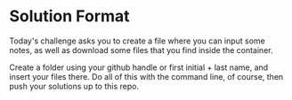 # Solution Format

Today's challenge asks you to create a file where you can input some notes, as well as download some files that you find inside the container.

Create a folder using your github handle or first initial + last name, and insert your files there.  Do all of this with the command line, of course, then push your solutions up to this repo.